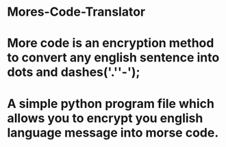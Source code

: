 # Mores-Code-Translator
# More code is an encryption method to convert any english sentence into dots and dashes('.''-');
# A simple python program file which allows you to encrypt you english language message into morse code.
